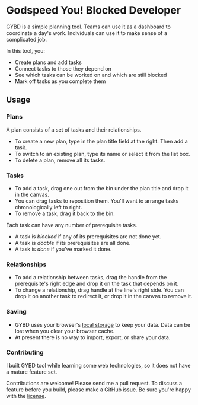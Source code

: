 # Godspeed You! Blocked Developer

GYBD is a simple planning tool. Teams can use it as a dashboard to coordinate a day's work. Individuals can use it to make sense of a complicated job.

In this tool, you:

- Create plans and add tasks
- Connect tasks to those they depend on
- See which tasks can be worked on and which are still blocked
- Mark off tasks as you complete them

## Usage

### Plans

A plan consists of a set of tasks and their relationships.

- To create a new plan, type in the plan title field at the right. Then add a task.
- To switch to an existing plan, type its name or select it from the list box.
- To delete a plan, remove all its tasks.

### Tasks

- To add a task, drag one out from the bin under the plan title and drop it in the canvas.
- You can drag tasks to reposition them. You'll want to arrange tasks chronologically left to right.
- To remove a task, drag it back to the bin.

Each task can have any number of prerequisite tasks.

- A task is _blocked_ if any of its prerequisites are not done yet.
- A task is _doable_ if its prerequisites are all done.
- A task is _done_ if you've marked it done.

### Relationships

- To add a relationship between tasks, drag the handle from the prerequisite's right edge and drop it on the task that depends on it.
- To change a relationship, drag handle at the line's right side. You can drop it on another task to redirect it, or drop it in the canvas to remove it.

### Saving

- GYBD uses your browser's [local storage](https://en.wikipedia.org/wiki/Web_storage) to keep your data. Data can be lost when you clear your browser cache.
- At present there is no way to import, export, or share your data.

### Contributing

I built GYBD tool while learning some web technologies, so it does not have a mature feature set.

Contributions are welcome! Please send me a pull request. To discuss a feature before you build, please make a GitHub issue. Be sure you're happy with the [license](LICENSE).
